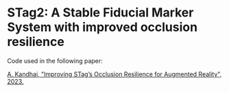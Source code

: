 # STag2: A Stable Fiducial Marker System with improved occlusion resilience

Code used in the following paper:

[A. Kandhai, "Improving STag’s Occlusion Resilience for Augmented Reality", 2023.](https://theses.liacs.nl/2652)
